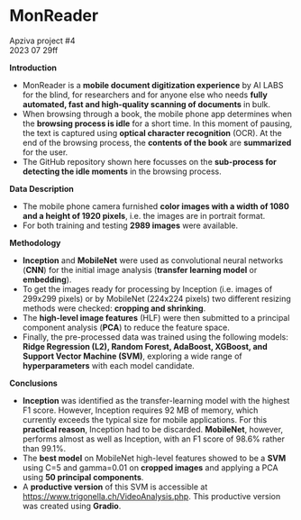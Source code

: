 # MonReader

Apziva project #4<br>
2023 07 29ff

__Introduction__
* MonReader is a __mobile document digitization experience__ by AI LABS for the blind, for researchers and for anyone else who needs __fully automated, fast and high-quality scanning of documents__ in bulk.
* When browsing through a book, the mobile phone app determines when the __browsing process is idle__ for a short time. In this moment of pausing, the text is captured using __optical character recognition__ (OCR). At the end of the browsing process, the __contents of the book__ are __summarized__ for the user.
* The GitHub repository shown here focusses on the __sub-process for detecting the idle moments__ in the browsing process.
  
__Data Description__
* The mobile phone camera furnished __color images with a width of 1080 and a height of 1920 pixels__, i.e. the images are in portrait format.
* For both training and testing __2989 images__ were available.
  
__Methodology__ 
* __Inception__ and __MobileNet__ were used as convolutional neural networks (__CNN__) for the initial image analysis (__transfer learning model__ or __embedding__).
* To get the images ready for processing by Inception (i.e. images of 299x299 pixels) or by MobileNet (224x224 pixels) two different resizing methods were checked: __cropping and shrinking__.
* The __high-level image features__ (HLF) were then submitted to a principal component analysis (__PCA__) to reduce the feature space.
* Finally, the pre-processed data was trained using the following models: __Ridge Regression (L2), Random Forest, AdaBoost, XGBoost, and Support Vector Machine (SVM)__, exploring a wide range of __hyperparameters__ with each model candidate.
  
__Conclusions__
* __Inception__ was identified as the transfer-learning model with the highest F1 score. However, Inception requires 92 MB of memory, which currently exceeds the typical size for mobile applications. For this __practical reason__, Inception had to be discarded. __MobileNet__, however, performs almost as well as Inception, with an F1 score of 98.6% rather than 99.1%.
* The __best model__ on MobileNet high-level features showed to be a __SVM__ using C=5 and gamma=0.01 on __cropped images__ and applying a PCA using __50 principal components__.
* A __productive version__ of this SVM is accessible at https://www.trigonella.ch/VideoAnalysis.php. This productive version was created using __Gradio__.
